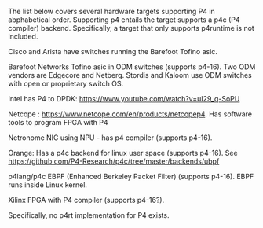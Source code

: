 The list below covers several hardware targets supporting P4 in abphabetical order.  Supporting p4 entails the target supports a p4c (P4 compiler) backend.  Specifically, a target that only supports p4runtime is not included.

Cisco and Arista have switches running the Barefoot Tofino asic.

Barefoot Networks Tofino asic in ODM switches (supports p4-16).  Two ODM vendors are Edgecore and Netberg.  Stordis and Kaloom use ODM switches with open or proprietary switch OS. 

Intel has P4 to DPDK: https://www.youtube.com/watch?v=uI29_q-SoPU

Netcope : https://www.netcope.com/en/products/netcopep4.  Has software tools to program FPGA with P4

Netronome NIC using NPU - has p4 compiler (supports p4-16).

Orange: Has a p4c backend for linux user space (supports p4-16).  See https://github.com/P4-Research/p4c/tree/master/backends/ubpf

p4lang/p4c EBPF (Enhanced Berkeley Packet Filter) (supports p4-16).  EBPF runs inside Linux kernel.

Xilinx FPGA with P4 compiler (supports p4-16?).



Specifically, no p4rt implementation for P4 exists.
 
